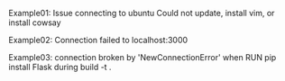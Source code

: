 Example01: Issue connecting to ubuntu
Could not update, install vim, or install cowsay

Example02: Connection failed to localhost:3000

Example03: connection broken by 'NewConnectionError' when RUN pip install Flask during build -t <container-name> .



